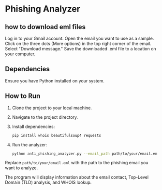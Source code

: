 # Phishing Analyzer

## how to download eml files

Log in to your Gmail account.
Open the email you want to use as a sample.
Click on the three dots (More options) in the top right corner of the email.
Select "Download message."
Save the downloaded .eml file to a location on your computer.



## Dependencies

Ensure you have Python installed on your system.

## How to Run

1. Clone the project to your local machine.

2. Navigate to the project directory.

3. Install dependencies:

    ```bash
    pip install whois beautifulsoup4 requests
    ```

4. Run the analyzer:

    ```bash
    python anti_phishing_analyzer.py --email_path path/to/your/email.eml
    ```

Replace `path/to/your/email.eml` with the path to the phishing email you want to analyze.

The program will display information about the email contact, Top-Level Domain (TLD) analysis, and WHOIS lookup.
